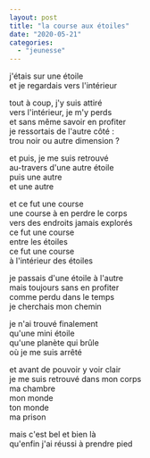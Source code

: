 ```yaml
---
layout: post
title: "la course aux étoiles"
date: "2020-05-21"
categories:
  - "jeunesse"
---
```


j'étais sur une étoile  
et je regardais vers l'intérieur  

tout à coup, j'y suis attiré  
vers l'intérieur, je m'y perds  
et sans même savoir en profiter  
je ressortais de l'autre côté :  
trou noir ou autre dimension ?  

et puis, je me suis retrouvé  
au-travers d'une autre étoile  
puis une autre  
et une autre  

et ce fut une course  
une course à en perdre le corps  
vers des endroits jamais explorés  
ce fut une course  
entre les étoiles  
ce fut une course  
à l'intérieur des étoiles

je passais d'une étoile à l'autre  
mais toujours sans en profiter  
comme perdu dans le temps  
je cherchais mon chemin  

je n'ai trouvé finalement  
qu'une mini étoile  
qu'une planète qui brûle  
où je me suis arrêté  

et avant de pouvoir y voir clair  
je me suis retrouvé dans mon corps  
ma chambre  
mon monde  
ton monde  
ma prison

mais c'est bel et bien là  
qu'enfin j'ai réussi à prendre pied  
